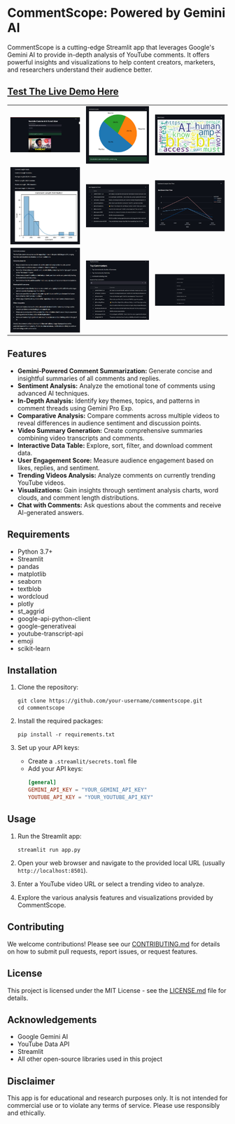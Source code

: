 # CommentScope: Powered by Gemini AI

CommentScope is a cutting-edge Streamlit app that leverages Google's Gemini AI to provide in-depth analysis of YouTube comments. It offers powerful insights and visualizations to help content creators, marketers, and researchers understand their audience better.

## [**Test The Live Demo Here**](https://commentscope.streamlit.app/)

<table>
  <tr>
    <td><img src="demo_images/main_menu.jpeg" alt="Main Demo"></td>
    <td><img src="demo_images/sentiment_analysis.jpeg" alt="Sentiment Analysis Demo"></td>
    <td><img src="demo_images/word_cloud.jpeg" alt="Word Cloud Demo"></td>
  </tr>
  <tr>
    <td><img src="demo_images/comment_length_analysis.jpeg" alt="Comment Length Demo"></td>
    <td><img src="demo_images/user_engagement_score.jpeg" alt="User Engagement Demo"></td>
    <td><img src="demo_images/sentiment_overtime.jpeg" alt="Sentiment Overtime Demo"></td>
  </tr>
  <tr>
    <td><img src="demo_images/comments_summary.jpeg" alt="Comments Summary Demo"></td>
    <td><img src="demo_images/top_commenters.jpeg" alt="Top Commenters Demo"></td>
    <td><img src="demo_images/collapsed_menu.jpeg" alt="Collapsed Menu Demo"></td>
  </tr>
</table>

## Features

- **Gemini-Powered Comment Summarization:** Generate concise and insightful summaries of all comments and replies.
- **Sentiment Analysis:** Analyze the emotional tone of comments using advanced AI techniques.
- **In-Depth Analysis:** Identify key themes, topics, and patterns in comment threads using Gemini Pro Exp.
- **Comparative Analysis:** Compare comments across multiple videos to reveal differences in audience sentiment and discussion points.
- **Video Summary Generation:** Create comprehensive summaries combining video transcripts and comments.
- **Interactive Data Table:** Explore, sort, filter, and download comment data.
- **User Engagement Score:** Measure audience engagement based on likes, replies, and sentiment.
- **Trending Videos Analysis:** Analyze comments on currently trending YouTube videos.
- **Visualizations:** Gain insights through sentiment analysis charts, word clouds, and comment length distributions.
- **Chat with Comments:** Ask questions about the comments and receive AI-generated answers.

## Requirements

- Python 3.7+
- Streamlit
- pandas
- matplotlib
- seaborn
- textblob
- wordcloud
- plotly
- st_aggrid
- google-api-python-client
- google-generativeai
- youtube-transcript-api
- emoji
- scikit-learn

## Installation

1. Clone the repository:
   ```
   git clone https://github.com/your-username/commentscope.git
   cd commentscope
   ```

2. Install the required packages:
   ```
   pip install -r requirements.txt
   ```

3. Set up your API keys:
   - Create a `.streamlit/secrets.toml` file
   - Add your API keys:
     ```toml
     [general]
     GEMINI_API_KEY = "YOUR_GEMINI_API_KEY"
     YOUTUBE_API_KEY = "YOUR_YOUTUBE_API_KEY"
     ```

## Usage

1. Run the Streamlit app:
   ```
   streamlit run app.py
   ```

2. Open your web browser and navigate to the provided local URL (usually `http://localhost:8501`).

3. Enter a YouTube video URL or select a trending video to analyze.

4. Explore the various analysis features and visualizations provided by CommentScope.

## Contributing

We welcome contributions! Please see our [CONTRIBUTING.md](CONTRIBUTING.md) for details on how to submit pull requests, report issues, or request features.

## License

This project is licensed under the MIT License - see the [LICENSE.md](LICENSE.md) file for details.

## Acknowledgements

- Google Gemini AI
- YouTube Data API
- Streamlit
- All other open-source libraries used in this project

## Disclaimer

This app is for educational and research purposes only. It is not intended for commercial use or to violate any terms of service. Please use responsibly and ethically.